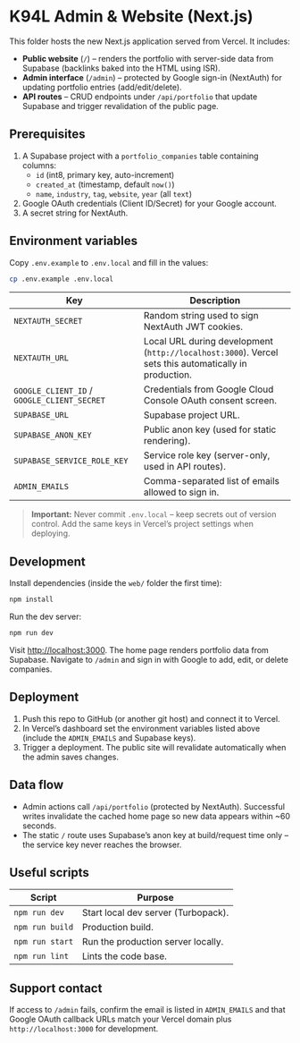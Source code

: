 # K94L Admin & Website (Next.js)

This folder hosts the new Next.js application served from Vercel. It includes:

- **Public website** (`/`) – renders the portfolio with server-side data from Supabase (backlinks baked into the HTML using ISR).
- **Admin interface** (`/admin`) – protected by Google sign-in (NextAuth) for updating portfolio entries (add/edit/delete).
- **API routes** – CRUD endpoints under `/api/portfolio` that update Supabase and trigger revalidation of the public page.

## Prerequisites

1. A Supabase project with a `portfolio_companies` table containing columns:
   - `id` (int8, primary key, auto-increment)
   - `created_at` (timestamp, default `now()`)
   - `name`, `industry`, `tag`, `website`, `year` (all `text`)
2. Google OAuth credentials (Client ID/Secret) for your Google account.
3. A secret string for NextAuth.

## Environment variables

Copy `.env.example` to `.env.local` and fill in the values:

```bash
cp .env.example .env.local
```

| Key | Description |
| --- | --- |
| `NEXTAUTH_SECRET` | Random string used to sign NextAuth JWT cookies. |
| `NEXTAUTH_URL` | Local URL during development (`http://localhost:3000`). Vercel sets this automatically in production. |
| `GOOGLE_CLIENT_ID` / `GOOGLE_CLIENT_SECRET` | Credentials from Google Cloud Console OAuth consent screen. |
| `SUPABASE_URL` | Supabase project URL. |
| `SUPABASE_ANON_KEY` | Public anon key (used for static rendering). |
| `SUPABASE_SERVICE_ROLE_KEY` | Service role key (server-only, used in API routes). |
| `ADMIN_EMAILS` | Comma-separated list of emails allowed to sign in. |

> **Important:** Never commit `.env.local` – keep secrets out of version control. Add the same keys in Vercel’s project settings when deploying.

## Development

Install dependencies (inside the `web/` folder the first time):

```bash
npm install
```

Run the dev server:

```bash
npm run dev
```

Visit <http://localhost:3000>. The home page renders portfolio data from Supabase. Navigate to `/admin` and sign in with Google to add, edit, or delete companies.

## Deployment

1. Push this repo to GitHub (or another git host) and connect it to Vercel.
2. In Vercel’s dashboard set the environment variables listed above (include the `ADMIN_EMAILS` and Supabase keys).
3. Trigger a deployment. The public site will revalidate automatically when the admin saves changes.

## Data flow

- Admin actions call `/api/portfolio` (protected by NextAuth). Successful writes invalidate the cached home page so new data appears within ~60 seconds.
- The static `/` route uses Supabase’s anon key at build/request time only – the service key never reaches the browser.

## Useful scripts

| Script | Purpose |
| --- | --- |
| `npm run dev` | Start local dev server (Turbopack). |
| `npm run build` | Production build. |
| `npm run start` | Run the production server locally. |
| `npm run lint` | Lints the code base. |

## Support contact

If access to `/admin` fails, confirm the email is listed in `ADMIN_EMAILS` and that Google OAuth callback URLs match your Vercel domain plus `http://localhost:3000` for development.

